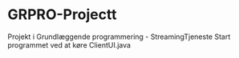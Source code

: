 # GRPRO-Projectt
Projekt i Grundlæggende programmering - StreamingTjeneste
Start programmet ved at køre ClientUI.java
